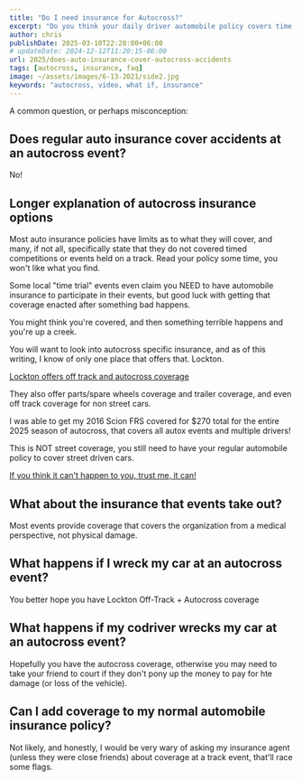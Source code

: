 ```yaml
---
title: "Do I need insurance for Autocross?"
excerpt: "Do you think your daily driver automobile policy covers time competitions?"
author: chris
publishDate: 2025-03-10T22:28:00+06:00
# updateDate: 2024-12-12T11:20:15-06:00
url: 2025/does-auto-insurance-cover-autocross-accidents
tags: [autocross, insurance, faq]
image: ~/assets/images/6-13-2021/side2.jpg
keywords: "autocross, video, what if, insurance"
---
```

A common question, or perhaps misconception:

## Does regular auto insurance cover accidents at an autocross event?
No!

## Longer explanation of autocross insurance options
Most auto insurance policies have limits as to what they will cover, and many, if not all, specifically state that they do not covered timed competitions or events held on a track. Read your policy some time, you won't like what you find.

Some local "time trial" events even claim you NEED to have automobile insurance to participate in their events, but good luck with getting that coverage enacted after something bad happens.

You might think you're covered, and then something terrible happens and you're up a creek.

You will want to look into autocross specific insurance, and as of this writing, I know of only one place that offers that. Lockton. 

[Lockton offers off track and autocross coverage](https://autocross.locktonmotorsports.com/)

They also offer parts/spare wheels coverage and trailer coverage, and even off track coverage for non street cars.

I was able to get my 2016 Scion FRS covered for $270 total for the entire 2025 season of autocross, that covers all autox events and multiple drivers!

This is NOT street coverage, you still need to have your regular automobile policy to cover street driven cars. 

[If you think it can't happen to you, trust me, it can!](https://www.autocrossblog.com/2022/autocross-accident-why-you-need-autocross-insurance)

## What about the insurance that events take out?
Most events provide coverage that covers the organization from a medical perspective, not physical damage.

## What happens if I wreck my car at an autocross event?
You better hope you have Lockton Off-Track + Autocross coverage 

## What happens if my codriver wrecks my car at an autocross event?
Hopefully you have the autocross coverage, otherwise you may need to take your friend to court if they don't pony up the money to pay for hte damage (or loss of the vehicle).

## Can I add coverage to my normal automobile insurance policy?
Not likely, and honestly, I would be very wary of asking my insurance agent (unless they were close friends) about coverage at a track event, that'll race some flags.